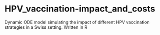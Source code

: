# HPV_vaccination-impact_and_costs
Dynamic ODE model simulating the impact of different HPV vaccination strategies in a Swiss setting. Written in R
